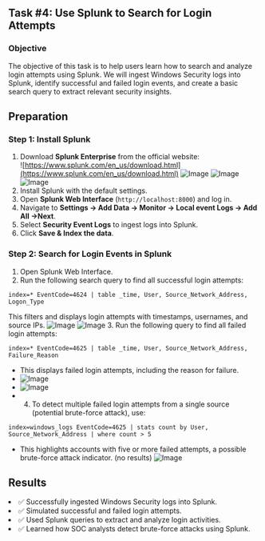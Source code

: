 ## Task #4: Use Splunk to Search for Login Attempts
### Objective
The objective of this task is to help users learn how to search and analyze login attempts using Splunk. We will ingest Windows Security logs into Splunk, identify successful and failed login events, and create a basic search query to extract relevant security insights.
## **Preparation**
### Step 1: Install Splunk
1. Download **Splunk Enterprise** from the official website:  
![https://www.splunk.com/en_us/download.html](https://www.splunk.com/en_us/download.html)
![Image](https://github.com/user-attachments/assets/83dde0d0-4659-468b-b1cb-992f50d3a057)
![Image](https://github.com/user-attachments/assets/a1f7439d-e6da-44ad-8a6e-b2dc2ec6d170)
![Image](https://github.com/user-attachments/assets/e7f046f7-9e5e-4776-844a-304436e9d6ad)
2. Install Splunk with the default settings.
3. Open **Splunk Web Interface** (`http://localhost:8000`) and log in.
4. Navigate to **Settings → Add Data → Monitor → Local event Logs → Add All →Next**. 
5. Select **Security Event Logs** to ingest logs into Splunk.
6. Click **Save & Index the data**.

### Step 2: Search for Login Events in Splunk
1. Open Splunk Web Interface.
2. Run the following search query to find all successful login attempts:
```
index=* EventCode=4624 | table _time, User, Source_Network_Address, Logon_Type
```
This filters and displays login attempts with timestamps, usernames, and source IPs.
![Image](https://github.com/user-attachments/assets/4e78a6c2-8dfd-4b8c-ba68-61f918dad5ec)
![Image](https://github.com/user-attachments/assets/0eeb7d22-3cbb-440c-9b94-666d97f32aee)
3. Run the following query to find all failed login attempts:
```
index=* EventCode=4625 | table _time, User, Source_Network_Address, Failure_Reason
```
- This displays failed login attempts, including the reason for failure.
- ![Image](https://github.com/user-attachments/assets/3979fa6d-76cf-4845-817b-c28dfb0173be)
- ![Image](https://github.com/user-attachments/assets/250fd9a5-fcea-4744-8ec2-7ef317b61e01)
- 4. To detect multiple failed login attempts from a single source (potential brute-force attack), use:
```
index=windows_logs EventCode=4625 | stats count by User, Source_Network_Address | where count > 5
```
- This highlights accounts with five or more failed attempts, a possible brute-force attack indicator. (no results)
![Image](https://github.com/user-attachments/assets/d40b0dda-50ef-4eb9-816d-d4e57972e21f)
## Results
<li>✅ Successfully ingested Windows Security logs into Splunk.</li>
<li>✅ Simulated successful and failed login attempts.</li>
<li>✅ Used Splunk queries to extract and analyze login activities.</li>
<li>✅ Learned how SOC analysts detect brute-force attacks using Splunk.</li>
